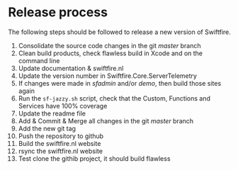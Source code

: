 # Release process

The following steps should be followed to release a new version of Swiftfire.

1. Consolidate the source code changes in the git _master_ branch
1. Clean build products, check flawless build in Xcode and on the command line
1. Update documentation & swiftfire.nl
1. Update the version number in Swiftfire.Core.ServerTelemetry
1. If changes were made in _sfadmin_ and/or _demo_, then build those sites again
1. Run the `sf-jazzy.sh` script, check that the Custom, Functions and Services have 100% coverage
1. Update the readme file
1. Add & Commit & Merge all changes in the git _master_ branch
1. Add the new git tag
1. Push the repository to github
1. Build the swiftfire.nl website
1. rsync the swiftfire.nl website
1. Test clone the githib project, it should build flawless

